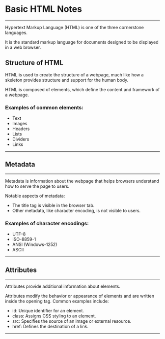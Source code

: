 # Basic HTML Notes
---

<span class="emphasis">Hypertext Markup Language</span> <span class="secondEmphasis">(HTML)</span> is one of the <span class="emphasis">three</span> cornerstone <span class="emphasis">languages</span>.

It is the <span class="emphasis">standard</span> markup language for <span class="emphasis">documents</span> designed to be displayed in a <span class="emphasis">web browser</span>.

## Structure of HTML

<span class="emphasis">HTML</span> is used to create the <span class="emphasis">structure</span> of a <span class="emphasis">webpage</span>, much like how a skeleton provides structure and support for the human body.

HTML is composed of <span class="emphasis">elements</span>, which define the <span class="emphasis">content</span> and framework of a webpage.

### Examples of common elements:

<span class="bullet3">

- Text
- Images
- Headers
- Lists
- Dividers
- Links

</span>

---

## Metadata
---

<span class="emphasis">Metadata</span> is information about the <span class="emphasis">webpage</span> that helps browsers understand how to serve the page to users.

Notable aspects of metadata:

- The <span class="emphasis">title</span> tag is visible in the browser tab.
- Other metadata, like character encoding, is not visible to users.

### Examples of character encodings:

<span class="bullet1">

- UTF-8
- ISO-8859-1
- ANSI (Windows-1252)
- ASCII

</span>

---

## Attributes
---

<span class="emphasis">Attributes</span> provide additional information about elements.

Attributes modify the behavior or appearance of elements and are written inside the opening tag. Common examples include:

- <span class="emphasis">id</span>: Unique identifier for an element.
- <span class="emphasis">class</span>: Assigns CSS styling to an element.
- <span class="emphasis">src</span>: Specifies the source of an image or external resource.
- <span class="emphasis">href</span>: Defines the destination of a link.

---

